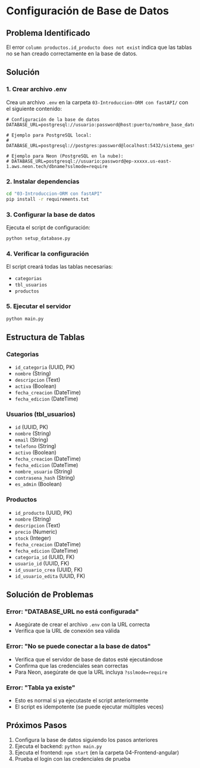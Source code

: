 # Configuración de Base de Datos

## Problema Identificado

El error `column productos.id_producto does not exist` indica que las tablas no se han creado correctamente en la base de datos.

## Solución

### 1. Crear archivo .env

Crea un archivo `.env` en la carpeta `03-Introduccion-ORM con fastAPI/` con el siguiente contenido:

```env
# Configuración de la base de datos
DATABASE_URL=postgresql://usuario:password@host:puerto/nombre_base_datos

# Ejemplo para PostgreSQL local:
# DATABASE_URL=postgresql://postgres:password@localhost:5432/sistema_gestion

# Ejemplo para Neon (PostgreSQL en la nube):
# DATABASE_URL=postgresql://usuario:password@ep-xxxxx.us-east-1.aws.neon.tech/dbname?sslmode=require
```

### 2. Instalar dependencias

```bash
cd "03-Introduccion-ORM con fastAPI"
pip install -r requirements.txt
```

### 3. Configurar la base de datos

Ejecuta el script de configuración:

```bash
python setup_database.py
```

### 4. Verificar la configuración

El script creará todas las tablas necesarias:
- `categorias`
- `tbl_usuarios` 
- `productos`

### 5. Ejecutar el servidor

```bash
python main.py
```

## Estructura de Tablas

### Categorias
- `id_categoria` (UUID, PK)
- `nombre` (String)
- `descripcion` (Text)
- `activa` (Boolean)
- `fecha_creacion` (DateTime)
- `fecha_edicion` (DateTime)

### Usuarios (tbl_usuarios)
- `id` (UUID, PK)
- `nombre` (String)
- `email` (String)
- `telefono` (String)
- `activo` (Boolean)
- `fecha_creacion` (DateTime)
- `fecha_edicion` (DateTime)
- `nombre_usuario` (String)
- `contrasena_hash` (String)
- `es_admin` (Boolean)

### Productos
- `id_producto` (UUID, PK)
- `nombre` (String)
- `descripcion` (Text)
- `precio` (Numeric)
- `stock` (Integer)
- `fecha_creacion` (DateTime)
- `fecha_edicion` (DateTime)
- `categoria_id` (UUID, FK)
- `usuario_id` (UUID, FK)
- `id_usuario_crea` (UUID, FK)
- `id_usuario_edita` (UUID, FK)

## Solución de Problemas

### Error: "DATABASE_URL no está configurada"
- Asegúrate de crear el archivo `.env` con la URL correcta
- Verifica que la URL de conexión sea válida

### Error: "No se puede conectar a la base de datos"
- Verifica que el servidor de base de datos esté ejecutándose
- Confirma que las credenciales sean correctas
- Para Neon, asegúrate de que la URL incluya `?sslmode=require`

### Error: "Tabla ya existe"
- Esto es normal si ya ejecutaste el script anteriormente
- El script es idempotente (se puede ejecutar múltiples veces)

## Próximos Pasos

1. Configura la base de datos siguiendo los pasos anteriores
2. Ejecuta el backend: `python main.py`
3. Ejecuta el frontend: `npm start` (en la carpeta 04-Frontend-angular)
4. Prueba el login con las credenciales de prueba

